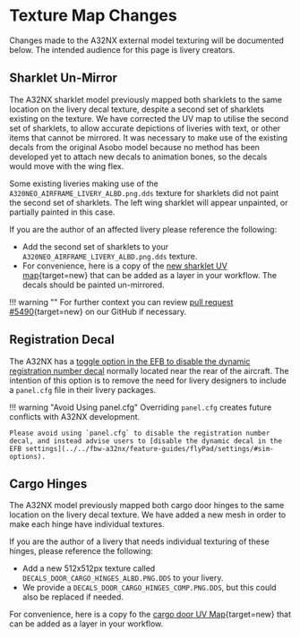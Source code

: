 # Texture Map Changes

Changes made to the A32NX external model texturing will be documented below. The intended audience for this page is livery creators.

## Sharklet Un-Mirror

The A32NX sharklet model previously mapped both sharklets to the same location on the livery decal texture, despite a second set of sharklets existing on the texture. We have corrected the UV map to utilise the second set of sharklets, to allow accurate depictions of liveries with text, or other items that cannot be mirrored. It was necessary to make use of the existing decals from the original Asobo model because no method has been developed yet to attach new decals to animation bones, so the decals would move with the wing flex.

Some existing liveries making use of the `A320NEO_AIRFRAME_LIVERY_ALBD.png.dds` texture for sharklets did not paint the second set of sharklets. The left wing sharklet will appear unpainted, or partially painted in this case.

If you are the author of an affected livery please reference the following:

- Add the second set of sharklets to your `A320NEO_AIRFRAME_LIVERY_ALBD.png.dds` texture.
- For convenience, here is a copy of the [new sharklet UV map](assets/a32nx-dev/sharklet_uv_4k.png){target=new} that can be added as a layer in your workflow. The decals should be painted un-mirrored.

!!! warning ""
    For further context you can review [pull request #5490](https://github.com/flybywiresim/a32nx/pull/5490){target=new} on our GitHub if necessary.

## Registration Decal

The A32NX has a [toggle option in the EFB to disable the dynamic registration number decal](../../fbw-a32nx/feature-guides/flyPad/settings/#sim-options) normally located near the rear of the aircraft. The intention of this option is to remove the need for livery designers to include a `panel.cfg` file in their livery packages.

!!! warning "Avoid Using panel.cfg"
    Overriding `panel.cfg` creates future conflicts with A32NX development.

    Please avoid using `panel.cfg` to disable the registration number decal, and instead advise users to [disable the dynamic decal in the EFB settings](../../fbw-a32nx/feature-guides/flyPad/settings/#sim-options).

## Cargo Hinges

The A32NX model previously mapped both cargo door hinges to the same location on the livery decal texture. We have added a new mesh in order to make each hinge have individual textures.

If you are the author of a livery that needs individual texturing of these hinges, please reference the following:

- Add a new 512x512px texture called `DECALS_DOOR_CARGO_HINGES_ALBD.PNG.DDS` to your livery.
- We provide a `DECALS_DOOR_CARGO_HINGES_COMP.PNG.DDS`, but this could also be replaced if needed.

For convenience, here is a copy fo the [cargo door UV Map](assets/a32nx-dev/cargo-door-uv.png){target=new} that can be added as a layer in your workflow.
